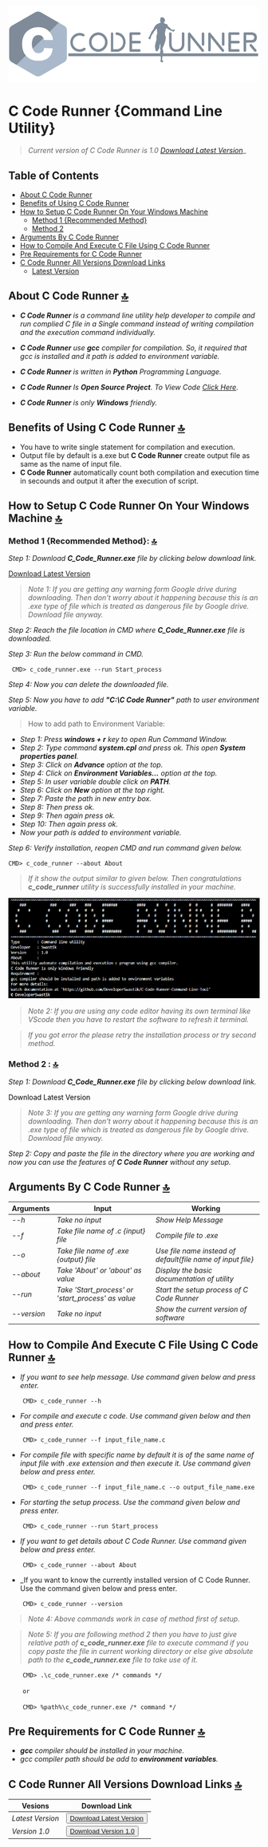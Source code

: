 <p align="center">
  <img alt="Logo Image" src="https://raw.githubusercontent.com/DeveloperSwastik/C-Code-Runner-Command-Line-Tool/main/Images/C%20Code%20Runner%20Logo.png">
</p>

# C Code Runner {Command Line Utility}
> _Current version of C Code Runner is 1.0 [Download Latest Version](https://drive.google.com/uc?id=1QvSeVv8UYtgz-amEek7iHxGBP7vxG6Q9&export=download)__ 

## Table of Contents

- [About C Code Runner](#about-c-code-runner-)
- [Benefits of Using C Code Runner](#benefits-of-using-c-code-runner-)
- [How to Setup C Code Runner On Your Windows Machine](#how-to-setup-c-code-runner-on-your-windows-machine-)
  - [Method 1 {Recommended Method}](#method-1)
  - [Method 2](#method-2)
- [Arguments By C Code Runner](#arguments-by-c-code-runner-)
- [How to Compile And Execute C File Using C Code Runner](#how-to-compile-and-execute-c-file-using-c-code-runner-)
- [Pre Requirements for C Code Runner](#pre-requirements-for-c-code-runner-)
- [C Code Runner All Versions Download Links](#c-code-runner-all-versions-download-links-)
  - [Latest Version](#latest-version)

## About C Code Runner [🔝](#table-of-contents)

- _**C Code Runner** is a command line utility help developer to compile and run complied C file in a
Single command instead of writing compilation and the execution command individually._

- _**C Code Runner** use **gcc** compiler for compilation. So, it required that gcc is installed and it path is added to environment variable._

- _**C Code Runner** is written in **Python** Programming Language._

- _**C Code Runner** Is **Open Source Project**. To View Code [Click Here](https://github.com/DeveloperSwastik/C-Code-Runner-Command-Line-Tool/blob/main/Source%20Code/c_code_runner.py)._

- _**C Code Runner** is only **Windows** friendly._

## Benefits of Using C Code Runner [🔝](#table-of-contents)

- You have to write single statement for compilation and execution.
- Output file by default is a.exe but **C Code Runner** create output file as same as the name of input file.
- **C Code Runner** automatically count both compilation and execution time in secounds and output it after the execution of script.

## How to Setup C Code Runner On Your Windows Machine [🔝](#table-of-contents)

<a name="method-1"></a>
### Method 1 {Recommended Method}: [🔝](#table-of-contents)
_Step 1: Download **C_Code_Runner.exe** file by clicking below download link._

<a href="https://drive.google.com/uc?id=1QvSeVv8UYtgz-amEek7iHxGBP7vxG6Q9&export=download">Download Latest Version</a>

> _Note 1: If you are getting any warning form Google drive during downloading. Then don't worry about it happening because this is an .exe type of file which is treated as dangerous file by Google drive. Download file anyway._

_Step 2: Reach the file location in CMD where **C_Code_Runner.exe** file is downloaded._

_Step 3: Run the below command in CMD._

```
 CMD> c_code_runner.exe --run Start_process
```

_Step 4: Now you can delete the downloaded file._

_Step 5: Now you have to add **"C:\C Code Runner"** path to user environment variable._

> How to add path to Environment Variable:

- _Step 1: Press **windows + r** key to open Run Command Window._
- _Step 2: Type command **system.cpl** and press ok. This open **System properties panel**._
- _Step 3: Click on **Advance** option at the top._
- _Step 4: Click on **Environment Variables...** option at the top._
- _Step 5: In user variable double click on **PATH**._
- _Step 6: Click on **New** option at the top right._
- _Step 7: Paste the path in new entry box._
- _Step 8: Then press ok._
- _Step 9: Then again press ok._
- _Step 10: Then again press ok._
- _Now your path is added to environment variable._

_Step 6: Verify installation, reopen CMD and run command given below._

```
CMD> c_code_runner --about About
```

> _If it show the output similar to given below. Then congratulations **c_code_runner** utility is successfully installed in your machine._

<p align="center">
  <img alt="Output Image" src="https://raw.githubusercontent.com/DeveloperSwastik/C-Code-Runner-Command-Line-Tool/main/Images/screen%20shot.png">
</p>

> _Note 2: If you are using any code editor having its own terminal like VScode then you have to restart the software to refresh it terminal._

> _If you got error the please retry the installation process or try second method._

<a name="method-2"></a>
### Method 2 : [🔝](#table-of-contents)

_Step 1: Download **C_Code_Runner.exe** file by clicking below download link._

<a href="https://drive.google.com/uc?id=1QvSeVv8UYtgz-amEek7iHxGBP7vxG6Q9&export=download" style="color: black; text-decoration: none;">Download Latest Version</a>

> _Note 3: If you are getting any warning form Google drive during downloading. Then don't worry about it happening because this is an .exe type of file which is treated as dangerous file by Google drive. Download file anyway._

_Step 2: Copy and paste the file in the directory where you are working and now you can use the features of **C Code Runner** without any setup._

## Arguments By C Code Runner [🔝](#table-of-contents)

|Arguments      |Input                                             |Working                                                    |
|---------------|--------------------------------------------------|-----------------------------------------------------------|
|  _--h_        |_Take no input_                                   |_Show Help Message_                                        |
|  _--f_        |_Take file name of .c {input} file_               |_Compile file to .exe_                                     |
|  _--o_        |_Take file name of .exe {output} file_            |_Use file name instead of default{file name of input file}_|
|  _--about_    |_Take 'About' or 'about' as value_                |_Display the basic documentation of utility_               |
|  _--run_      |_Take 'Start_process' or 'start_process' as value_|_Start the setup process of C Code Runner_                 |
|  _--version_  |_Take no input_                                   |_Show the current version of software_                     |

## How to Compile And Execute C File Using C Code Runner [🔝](#table-of-contents)
- _If you want to see help message. Use command given below and press enter._

```
    CMD> c_code_runner --h
```

- _For compile and execute c code. Use command given below and then and press enter._

```
    CMD> c_code_runner --f input_file_name.c
```

- _For compile file with specific name by default it is of the same name of input file with .exe extension and then execute it. Use command given below and press enter._

```
    CMD> c_code_runner --f input_file_name.c --o output_file_name.exe
```

- _For starting the setup process. Use the command given below and press enter._

```
    CMD> c_code_runner --run Start_process
```

- _If you want to get details about C Code Runner. Use command given below and press enter._

```
    CMD> c_code_runner --about About
```

- _If you want to know the currently installed version of C Code Runner. Use the command given below and press enter.

```
    CMD> c_code_runner --version
```
> _Note 4: Above commands work in case of method first of setup._

> _Note 5: If you are following method 2 then you have to just give relative path of **c_code_runner.exe** file to execute command if you copy paste the file in current working directory or else give absolute path to the **c_code_runner.exe** file to take use of it._

```
    CMD> .\c_code_runner.exe /* commands */

    or

    CMD> %path%\c_code_runner.exe /* command */
```

## Pre Requirements for C Code Runner [🔝](#table-of-contents)

- _**gcc** compiler should be installed in your machine._
- _gcc compiler path should be add to **environment variables**._

## C Code Runner All Versions Download Links [🔝](#table-of-contents)

|Vesions         |Download Link                                                                                                                          |
|----------------|---------------------------------------------------------------------------------------------------------------------------------------|
|_Latest Version_|<button><a href="https://drive.google.com/uc?id=1QvSeVv8UYtgz-amEek7iHxGBP7vxG6Q9&export=download">Download Latest Version</a></button>|
|_Version 1.0_   |<button><a href="https://drive.google.com/uc?id=1QvSeVv8UYtgz-amEek7iHxGBP7vxG6Q9&export=download">Download Version 1.0</a></button>   |


